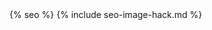 <!doctype html>
<html lang="en">
  <head>
    {% seo %}
    {% include seo-image-hack.md %}
    <meta charset="utf-8">
    <link rel="stylesheet" href="https://stackpath.bootstrapcdn.com/bootstrap/4.3.1/css/bootstrap.min.css" integrity="sha384-ggOyR0iXCbMQv3Xipma34MD+dH/1fQ784/j6cY/iJTQUOhcWr7x9JvoRxT2MZw1T" crossorigin="anonymous">
    <link rel="stylesheet" href="https://use.fontawesome.com/releases/v5.8.1/css/all.css" integrity="sha384-50oBUHEmvpQ+1lW4y57PTFmhCaXp0ML5d60M1M7uH2+nqUivzIebhndOJK28anvf" crossorigin="anonymous">
    <link rel="stylesheet" href="{{ site.url }}{{ site.baseurl }}/css/style.css">
    <link rel="stylesheet" href="{{ site.url }}{{ site.baseurl }}/css/back-to-top.css">
    <link rel="stylesheet" href="https://use.typekit.net/ygr6zcl.css">
    <!-- sha: https://github.com/d-otis/jp-jekyll/commit/{{ site.env.GITHUB_SHA }}  -->
  </head>
  <body>